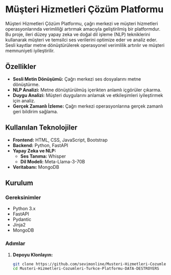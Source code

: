 # Müşteri Hizmetleri Çözüm Platformu

Müşteri Hizmetleri Çözüm Platformu, çağrı merkezi ve müşteri hizmetleri operasyonlarında verimliliği artırmak amacıyla geliştirilmiş bir platformdur. Bu proje, ileri düzey yapay zeka ve doğal dil işleme (NLP) tekniklerini kullanarak müşteri ve temsilci ses verilerini optimize eder ve analiz eder. Sesli kayıtlar metne dönüştürülerek operasyonel verimlilik artırılır ve müşteri memnuniyeti iyileştirilir.

## Özellikler

- **Sesli Metin Dönüşümü:** Çağrı merkezi ses dosyalarını metne dönüştürme.
- **NLP Analizi:** Metne dönüştürülmüş içerikten anlamlı içgörüler çıkarma.
- **Duygu Analizi:** Müşteri duygularını anlamak ve etkileşimleri iyileştirmek için analiz.
- **Gerçek Zamanlı İzleme:** Çağrı merkezi operasyonlarına gerçek zamanlı geri bildirim sağlama.

## Kullanılan Teknolojiler

- **Frontend:** HTML, CSS, JavaScript, Bootstrap
- **Backend:** Python, FastAPI
- **Yapay Zeka ve NLP:** 
  - **Ses Tanıma:** Whisper
  - **Dil Modeli:** Meta-Llama-3-70B
- **Veritabanı:** MongoDB

## Kurulum

### Gereksinimler

- Python 3.x
- FastAPI
- Pydantic
- Jinja2
- MongoDB

### Adımlar

1. **Depoyu Klonlayın:**  
   ```bash
   git clone https://github.com/sevimonline/Musteri-Hizmetleri-Cozumleri-Turkce-Platformu-DATA-DESTROYERS.git
   cd Musteri-Hizmetleri-Cozumleri-Turkce-Platformu-DATA-DESTROYERS

